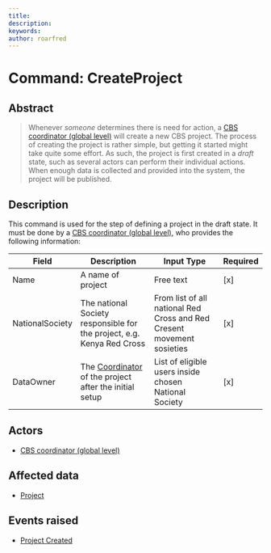 ```yaml
---
title: 
description: 
keywords: 
author: roarfred
---
```

# Command: CreateProject

## Abstract
> Whenever *someone* determines there is need for action, a [CBS coordinator (global level)](../../actors.md#cbs-coordinator---global-level) will create a new CBS project. The process of creating the project is rather simple, but getting it started might take quite some effort. As such, the project is first created in a *draft* state, such as several actors can perform their individual actions. When enough data is collected and provided into the system, the project will be published.

## Description
This command is used for the step of defining a project in the draft state. It must be done by a 
[CBS coordinator (global level)](../../actors.md#cbs-coordinator---global-level), who provides the following information:

Field | Description | Input Type | Required
----- | ----------- | ---------- | --------
Name | A name of project | Free text | [x]
NationalSociety | The national Society responsible for the project, e.g. Kenya Red Cross | From list of all national Red Cross and Red Cresent movement sosieties | [x]
DataOwner | The [Coordinator](../../actors.md#coordinator--supervisor) of the project after the initial setup | List of eligible users inside chosen National Society | [x] 

## Actors
* [CBS coordinator (global level)](../../actors.md#cbs-coordinator---global-level)

## Affected data
* [Project](../Aggregates/Project.md)

## Events raised
* [Project Created](../Events/ProjectCreated.md)